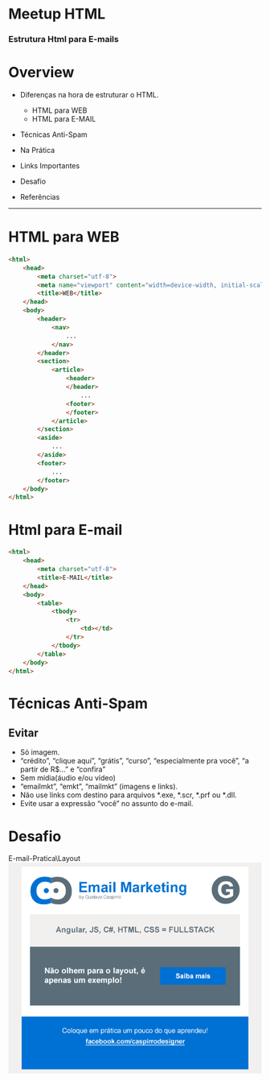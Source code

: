 # Meetup HTML

### Estrutura Html para E-mails


# Overview

* Diferenças na hora de estruturar o HTML.
	* HTML para WEB
	* HTML para E-MAIL

* Técnicas Anti-Spam
* Na Prática
* Links Importantes
* Desafio
* Referências

---------

# HTML para WEB
```html
<html>
	<head>
		<meta charset="utf-8">
		<meta name="viewport" content="width=device-width, initial-scale=1.0, maximum-scale=1.0, user-scalable=no">
		<title>WEB</title>
	</head>
	<body>
		<header>
			<nav>
				...
			</nav>
		</header>
		<section>
			<article>
				<header>
				</header>
					...
				<footer>
				</footer>
			</article>
		</section>
		<aside>
			...
		</aside>
		<footer>
			...
		</footer>
	</body>
</html>
```

# Html para E-mail
```html
<html>
	<head>
		<meta charset="utf-8">
		<title>E-MAIL</title>
	</head>
	<body>
		<table>
			<tbody>
				<tr>
					<td></td>
				</tr>
			</tbody>
		</table>
	</body>
</html>
```

# Técnicas Anti-Spam

## Evitar

* Só imagem.
* “crédito”, “clique aqui”, “grátis”, “curso”, “especialmente pra você”, “a partir de R$…” e “confira”
* Sem mídia(áudio e/ou vídeo)
* “emailmkt”, “emkt”, “mailmkt” (imagens e links).
* Não use links com destino para arquivos *.exe, *.scr, *.prf ou *.dll.
* Evite usar a expressão “você” no assunto do e-mail.

# Desafio
E-mail-Pratica\Layout
![E-mail Desafio](/E-mail-Pratica/Layout/Email-Marketing-Meetup.png)
